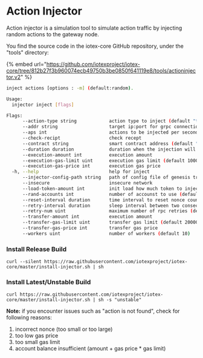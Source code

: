 # Action Injector

Action injector is a simulation tool to simulate action traffic by injecting random actions to the gateway node.

You find the source code in the iotex-core GitHub repository, under the "tools" directory:

{% embed url="https://github.com/iotexproject/iotex-core/tree/812b27f3b960074ecb49750b3be0850f641119e8/tools/actioninjector.v2" %}



```bash
inject actions [options : -m] (default:random).

Usage:
  injector inject [flags]

Flags:
      --action-type string            action type to inject (default "transfer")
      --addr string                   target ip:port for grpc connection (default "127.0.0.1:14014")
      --aps int                       actions to be injected per second (default 30)
      --check-recipt                  check recept
      --contract string               smart contract address (default "io1pmjhyksxmz2xpxn2qmz4gx9qq2kn2gdr8un4xq")
      --duration duration             duration when the injection will run (default 60h0m0s)
      --execution-amount int          execution amount
      --execution-gas-limit uint      execution gas limit (default 100000)
      --execution-gas-price int       execution gas price
  -h, --help                          help for inject
      --injector-config-path string   path of config file of genesis transfer addresses (default "./tools/actioninjector.v2/gentsfaddrs.yaml")
      --insecure                      insecure network
      --load-token-amount int         init load how much token to inject accounts
      --rand-accounts int             number of accounst to use (default 3000)
      --reset-interval duration       time interval to reset nonce counter (default 10s)
      --retry-interval duration       sleep interval between two consecutive rpc retries (default 1s)
      --retry-num uint                maximum number of rpc retries (default 5)
      --transfer-amount int           execution amount
      --transfer-gas-limit uint       transfer gas limit (default 20000)
      --transfer-gas-price int        transfer gas price
      --workers uint                  number of workers (default 10)
```

### Install Release Build

```text
curl --silent https://raw.githubusercontent.com/iotexproject/iotex-core/master/install-injector.sh | sh
```

### Install Latest/Unstable Build

```text
curl https://raw.githubusercontent.com/iotexproject/iotex-core/master/install-injector.sh | sh -s "unstable"
```

**Note:** if you encounter issues such as "action is not found", check for following reasons:

1. incorrect nonce \(too small or too large\)
2. too low gas price
3. too small gas limit
4. account balance insufficient \(amount + gas price \* gas limit\)

